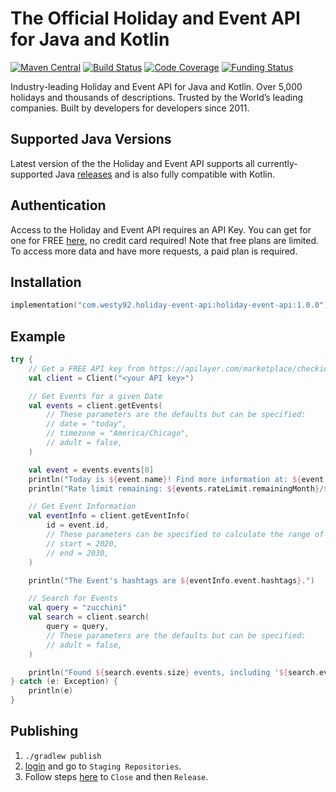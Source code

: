 # The Official Holiday and Event API for Java and Kotlin

[![Maven Central](https://img.shields.io/maven-central/v/com.westy92.holiday-event-api/holiday-event-api)](https://search.maven.org/artifact/com.westy92.holiday-event-api/holiday-event-api)
[![Build Status](https://github.com/westy92/holiday-event-api-java/actions/workflows/github-actions.yml/badge.svg)](https://github.com/westy92/holiday-event-api-java/actions)
[![Code Coverage](https://codecov.io/gh/westy92/holiday-event-api-java/branch/main/graph/badge.svg)](https://codecov.io/gh/westy92/holiday-event-api-java)
[![Funding Status](https://img.shields.io/github/sponsors/westy92)](https://github.com/sponsors/westy92)

Industry-leading Holiday and Event API for Java and Kotlin. Over 5,000 holidays and thousands of descriptions. Trusted by the World’s leading companies. Built by developers for developers since 2011.

## Supported Java Versions

Latest version of the the Holiday and Event API supports all currently-supported Java [releases](https://endoflife.date/java) and is also fully compatible with Kotlin.

## Authentication

Access to the Holiday and Event API requires an API Key. You can get for one for FREE [here](https://apilayer.com/marketplace/checkiday-api#pricing), no credit card required! Note that free plans are limited. To access more data and have more requests, a paid plan is required.

## Installation

```kotlin
implementation("com.westy92.holiday-event-api:holiday-event-api:1.0.0")
```

## Example

```kotlin
try {
    // Get a FREE API key from https://apilayer.com/marketplace/checkiday-api#pricing
    val client = Client("<your API key>")

    // Get Events for a given Date
    val events = client.getEvents(
        // These parameters are the defaults but can be specified:
        // date = "today",
        // timezone = "America/Chicago",
        // adult = false,
    )

    val event = events.events[0]
    println("Today is ${event.name}! Find more information at: ${event.url}.")
    println("Rate limit remaining: ${events.rateLimit.remainingMonth}/${events.rateLimit.limitMonth} (month).")

    // Get Event Information
    val eventInfo = client.getEventInfo(
        id = event.id,
        // These parameters can be specified to calculate the range of eventInfo.Event.Occurrences
        // start = 2020,
        // end = 2030,
    )

    println("The Event's hashtags are ${eventInfo.event.hashtags}.")

    // Search for Events
    val query = "zucchini"
    val search = client.search(
        query = query,
        // These parameters are the defaults but can be specified:
        // adult = false,
    )

    println("Found ${search.events.size} events, including '${search.events[0].name}', that match the query '${query}'.")
} catch (e: Exception) {
    println(e)
}
```

## Publishing

1. `./gradlew publish`
1. [login](https://s01.oss.sonatype.org/#stagingRepositories) and go to `Staging Repositories`.
1. Follow steps [here](https://central.sonatype.org/publish/release/#locate-and-examine-your-staging-repository) to `Close` and then `Release`.
